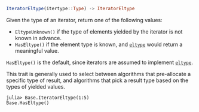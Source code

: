 ```julia
IteratorEltype(itertype::Type) -> IteratorEltype
```

Given the type of an iterator, return one of the following values:

  * `EltypeUnknown()` if the type of elements yielded by the iterator is not known in advance.
  * `HasEltype()` if the element type is known, and [`eltype`](@ref) would return a meaningful value.

`HasEltype()` is the default, since iterators are assumed to implement [`eltype`](@ref).

This trait is generally used to select between algorithms that pre-allocate a specific type of result, and algorithms that pick a result type based on the types of yielded values.

```jldoctest
julia> Base.IteratorEltype(1:5)
Base.HasEltype()
```
